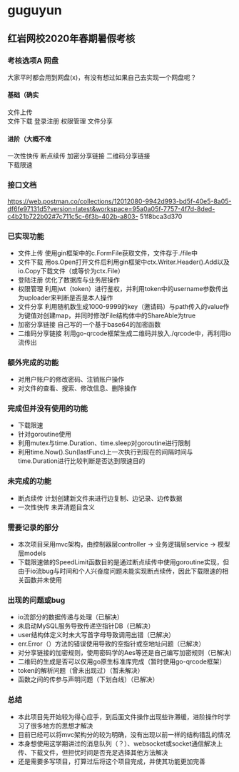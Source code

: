 # guguyun 
## 红岩网校2020年春期暑假考核 
### 考核选项A 网盘 
大家平时都会用到网盘(x)，有没有想过如果自己去实现一个网盘呢？ 
#### 基础（确实  
文件上传  
文件下载 
登录注册 
权限管理 
文件分享 
#### 进阶（大概不难 
一次性快传 
断点续传 
加密分享链接 
二维码分享链接  
下载限速 
### 接口文档 
https://web.postman.co/collections/12012080-9942d993-bd5f-40e5-8a05-df6fe97131d5?version=latest&workspace=95a0a05f-7757-4f7d-8ded-c4b21b722b02#7c711c5c-6f3b-402b-a803- 51f8bca3d370 
### 已实现功能 
- 文件上传 
使用gin框架中的c.FormFile获取文件，文件存于./file中
- 文件下载 
用os.Open打开文件后利用gin框架中ctx.Writer.Header().Add以及io.Copy下载文件（或等价为ctx.File）
- 登陆注册 
优化了数据库与业务层操作 
- 权限管理 
利用jwt（token）进行鉴权，并利用token中的username参数传出为uploader来判断是否是本人操作
- 文件分享 
利用随机数生成1000-9999的key（邀请码）与path传入的value作为键值对创建map，并同时修改File结构体中的ShareAble为true
- 加密分享链接 
自己写的一个基于base64的加密函数
- 二维码分享链接 
利用go-qrcode框架生成二维码并放入./qrcode中，再利用io流传出
### 额外完成的功能 
- 对用户账户的修改密码、注销账户操作 
- 对文件的查看、搜索、修改信息、删除操作 
### 完成但并没有使用的功能 
- 下载限速  
- 针对goroutine使用 
- 利用mutex与time.Duration、time.sleep对goroutine进行限制 
- 利用time.Now().Sun(lastFunc)上一次执行到现在的间隔时间与time.Duration进行比较判断是否达到限速目的 
### 未完成的功能 
- 断点续传 
计划创建新文件来进行边复制、边记录、边传数据 
- 一次性快传 
未弄清题目含义 
### 需要记录的部分 
- 本次项目采用mvc架构，由控制器层controller -> 业务逻辑层service -> 模型层models 
- 下载限速做的SpeedLimit函数目的是通过断点续传中使用goroutine实现，但由于io流bug与时间和个人兴奋度问题未能实现断点续传，因此下载限速的相关函数并未使用 
### 出现的问题或bug 
- io流部分的数据传递与处理（已解决） 
- 未启动MySQL服务导致传递空指针DB（已解决） 
- user结构体定义时未大写首字母导致调用出错（已解决）  
- err.Error（）方法的错误使用导致的空指针或空地址问题（已解决） 
- 对分享链接的加密规则，使用密码学的Aes等还是自己编写加密规则（已解决） 
- 二维码的生成是否可以仅用go原生标准库完成（暂时使用go-qrcode框架） 
- token的解析问题（曾未出现过）（暂未解决） 
- 函数之间的传参与声明问题（下划白线）（已解决） 
### 总结 
- 本此项目先开始较为得心应手，到后面文件操作出现些许滞缓，进阶操作时学习了很多地方的思想才解决 
- 目前已经可以将mvc架构分的较为明确，没有出现以前一样的结构错乱的情况 
- 本身想使用这学期讲过的消息队列（？）、websocket或socket通信解决上传、下载文件，但担忧时间是否充足选择其他方法解决 
- 还是需要多写项目，打算过后将这个项目完成，并使其功能更加完善 
